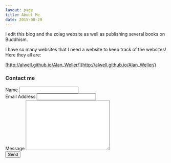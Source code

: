 ```yaml
---
layout: page
title: About Me
date: 2015-08-29
---
```


I edit this blog and the zolag website as well as publishing several books on Buddhism.

I have so many websites that I need a website to keep track of the websites! Here they all are:

[http://alwell.github.io/Alan_Weller/](http://alwell.github.io/Alan_Weller/)


### Contact me

<form action="http://formspree.io/aweller32@gmail.com" method="POST">
    <label for="name">Name</label>    
    <input type="text" id="name" name="name" class="full-width"><br>
    <label for="email">Email Address</label>
    <input type="email" id="email" name="_replyto" class="full-width"><br>
    <label for="message">Message</label>
    <textarea name="message" id="message" cols="30" rows="10" class="full-width"></textarea><br>
    <input type="submit" value="Send" class="button">
  </form>
